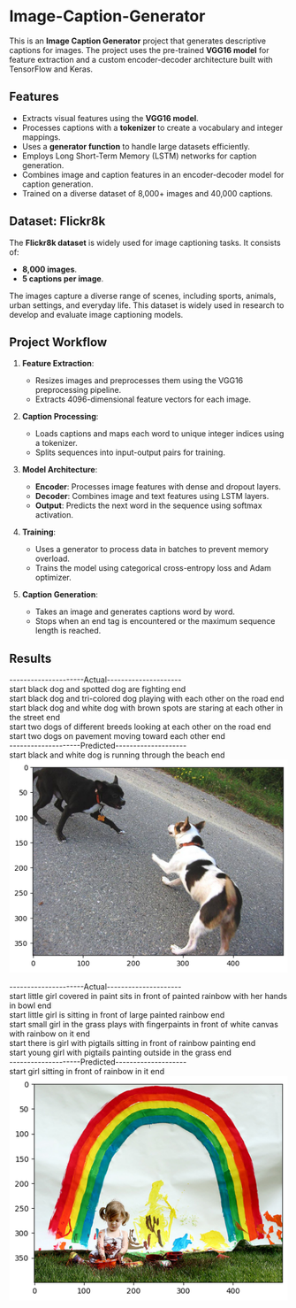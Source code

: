 # Image-Caption-Generator

This is an **Image Caption Generator** project that generates descriptive captions for images. The project uses the pre-trained **VGG16 model** for feature extraction and a custom encoder-decoder architecture built with TensorFlow and Keras.

## Features

- Extracts visual features using the **VGG16 model**.
- Processes captions with a **tokenizer** to create a vocabulary and integer mappings.
- Uses a **generator function** to handle large datasets efficiently.
- Employs Long Short-Term Memory (LSTM) networks for caption generation.
- Combines image and caption features in an encoder-decoder model for caption generation.
- Trained on a diverse dataset of 8,000+ images and 40,000 captions.
  

## Dataset: Flickr8k

The **Flickr8k dataset** is widely used for image captioning tasks. It consists of:
- **8,000 images**.
- **5 captions per image**.

The images capture a diverse range of scenes, including sports, animals, urban settings, and everyday life. This dataset is widely used in research to develop and evaluate image captioning models.

## Project Workflow

1. **Feature Extraction**:
   - Resizes images and preprocesses them using the VGG16 preprocessing pipeline.
   - Extracts 4096-dimensional feature vectors for each image.

2. **Caption Processing**:
   - Loads captions and maps each word to unique integer indices using a tokenizer.
   - Splits sequences into input-output pairs for training.

3. **Model Architecture**:
   - **Encoder**: Processes image features with dense and dropout layers.
   - **Decoder**: Combines image and text features using LSTM layers.
   - **Output**: Predicts the next word in the sequence using softmax activation.

4. **Training**:
   - Uses a generator to process data in batches to prevent memory overload.
   - Trains the model using categorical cross-entropy loss and Adam optimizer.

5. **Caption Generation**:
   - Takes an image and generates captions word by word.
   - Stops when an end tag is encountered or the maximum sequence length is reached.

## Results
---------------------Actual---------------------<br>
start black dog and spotted dog are fighting end<br>
start black dog and tri-colored dog playing with each other on the road end<br>
start black dog and white dog with brown spots are staring at each other in the street end<br>
start two dogs of different breeds looking at each other on the road end<br>
start two dogs on pavement moving toward each other end<br>
--------------------Predicted-------------------- <br>
start black and white dog is running through the beach end<br>
![img1](https://github.com/pratikringe46/Image-Caption-Generator/blob/main/images/download.png?raw=true)


---------------------Actual---------------------<br>
start little girl covered in paint sits in front of painted rainbow with her hands in bowl end<br>
start little girl is sitting in front of large painted rainbow end<br>
start small girl in the grass plays with fingerpaints in front of white canvas with rainbow on it end<br>
start there is girl with pigtails sitting in front of rainbow painting end<br>
start young girl with pigtails painting outside in the grass end<br>
--------------------Predicted--------------------<br>
start girl sitting in front of rainbow in it end<br>
![img2](https://github.com/pratikringe46/Image-Caption-Generator/blob/main/images/download_2.png?raw=true)


